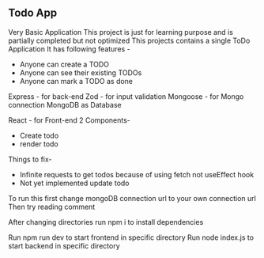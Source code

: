 ## Todo App

Very Basic Application
This project is just for learning purpose and is partially completed but not optimized
This projects contains a single ToDo Application
It has following features -

- Anyone can create a TODO
- Anyone can see their existing TODOs
- Anyone can mark a TODO as done

Express - for back-end
Zod - for input validation
Mongoose - for Mongo connection
MongoDB as Database

React - for Front-end
2 Components-
- Create todo
- render todo

Things to fix-
- Infinite requests to get todos because of using fetch not useEffect hook
- Not yet implemented update todo

To run this first change mongoDB connection url to your own connection url
Then try reading comment 

After changing directories run npm i to install dependencies


Run npm run dev to start frontend in specific directory
Run node index.js to start backend in specific directory
